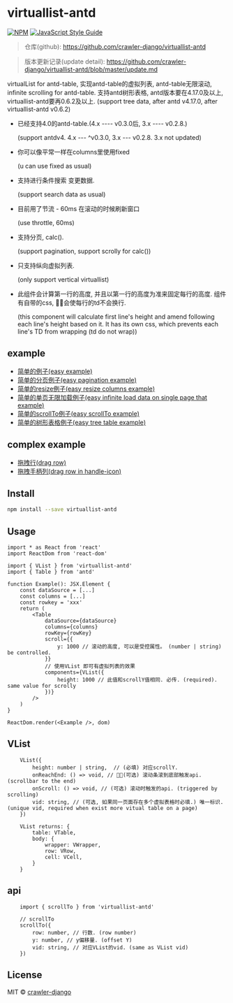 # virtuallist-antd

> 

[![NPM](https://img.shields.io/npm/v/virtuallist-antd.svg)](https://www.npmjs.com/package/virtuallist-antd) [![JavaScript Style Guide](https://img.shields.io/badge/code_style-standard-brightgreen.svg)](https://standardjs.com)

> 仓库(github): https://github.com/crawler-django/virtuallist-antd    

> 版本更新记录(update detail): https://github.com/crawler-django/virtuallist-antd/blob/master/update.md

virtualList for antd-table, 实现antd-table的虚拟列表, antd-table无限滚动, infinite scrolling for antd-table. 支持antd树形表格, antd版本要在4.17.0及以上, virtuallist-antd要再0.6.2及以上. (support tree data, after antd v4.17.0, after virtuallist-antd v0.6.2)

* 已经支持4.0的antd-table.(4.x ---- v0.3.0后,  3.x ---- v0.2.8.) 

  (support antdv4. 4.x --- ^v0.3.0, 3.x --- v0.2.8. 3.x not updated)
* 你可以像平常一样在columns里使用fixed

  (u can use fixed as usual)

* 支持进行条件搜索 变更数据.

  (support search data as usual)
* 目前用了节流 - 60ms 在滚动的时候刷新窗口

  (use throttle, 60ms)
* 支持分页, calc().

  (support pagination, support scrolly for calc())
* 只支持纵向虚拟列表.

  (only support vertical virtuallist)
* 此组件会计算第一行的高度, 并且以第一行的高度为准来固定每行的高度. 组件有自带的css, 会使每行的td不会换行.

  (this component will calculate first line's height and amend following each line's height based on it. It has its own css, which prevents each line's TD from wrapping (td do not wrap))

## example
* [简单的例子(easy example)](https://codesandbox.io/s/festive-worker-wc5wp)
* [简单的分页例子(easy pagination example)](https://codesandbox.io/s/gracious-resonance-tmw44)
* [简单的resize例子(easy resize columns example)](https://codesandbox.io/s/vibrant-darkness-kvt56?file=/index.js)
* [简单的单页无限加载例子(easy infinite load data on single page that example)](https://codesandbox.io/s/reachend-wuxianjiazaixunigundong-y9nhd)
* [简单的scrollTo例子(easy scrollTo example)](https://codesandbox.io/s/scrollto-jx10t)
* [简单的树形表格例子(easy tree table example)](https://codesandbox.io/s/reachend-wuxianjiazaixunigundong-forked-63iom?file=/src/index.tsx)

## complex example
* [拖拽行(drag row)](https://codesandbox.io/s/drag-row-1fjg4?file=/index.js)
* [拖拽手柄列(drag row in handle-icon)](https://codesandbox.io/s/tuozhuaishoubinglie-antd4156-forked-1d6z1?file=/index.js)

## Install

```bash
npm install --save virtuallist-antd
```

## Usage

```tsx
import * as React from 'react'
import ReactDom from 'react-dom'

import { VList } from 'virtuallist-antd'
import { Table } from 'antd'

function Example(): JSX.Element {
	const dataSource = [...]
	const columns = [...]
	const rowkey = 'xxx'
	return (
		<Table 
			dataSource={dataSource}
			columns={columns}
			rowKey={rowKey}
			scroll={{
				y: 1000 // 滚动的高度, 可以是受控属性。 (number | string) be controlled.
			}}
			// 使用VList 即可有虚拟列表的效果
			components={VList({
				height: 1000 // 此值和scrollY值相同. 必传. (required).  same value for scrolly
			})}
		/>
	)
}

ReactDom.render(<Example />, dom)

```

## VList

```tsx
	VList({
		height: number | string,  // (必填) 对应scrollY. 
		onReachEnd: () => void, // (可选) 滚动条滚到底部触发api. (scrollbar to the end)
		onScroll: () => void, // (可选) 滚动时触发的api. (triggered by scrolling)
		vid: string, // (可选, 如果同一页面存在多个虚拟表格时必填.) 唯一标识. (unique vid, required when exist more vitual table on a page)
	})
	
	VList returns: {
		table: VTable,
		body: {
			wrapper: VWrapper,
			row: VRow,
			cell: VCell,
		}
	}
```

## api

```tsx
	import { scrollTo } from 'virtuallist-antd'

	// scrollTo
	scrollTo({
		row: number, // 行数. (row number)
		y: number, // y偏移量. (offset Y)
		vid: string, // 对应VList的vid. (same as VList vid)
	})

```

## License

MIT © [crawler-django](https://github.com/crawler-django)
